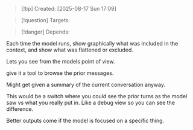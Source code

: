 
>[!tip] Created: [2025-08-17 Sun 17:09]

>[!question] Targets: 

>[!danger] Depends: 

Each time the model runs, show graphically what was included in the context, and show what was flattened or excluded.

Lets you see from the models point of view.

give it a tool to browse the prior messages.

Might get given a summary of the current conversation anyway.

This would be a switch where you could see the prior turns as the model saw vs what you really put in.  Like a debug view so you can see the difference.

Better outputs come if the model is focused on a specific thing.